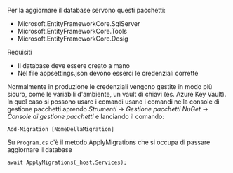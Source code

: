 ﻿Per la aggiornare il database servono questi pacchetti:
- Microsoft.EntityFrameworkCore.SqlServer
- Microsoft.EntityFrameworkCore.Tools
- Microsoft.EntityFrameworkCore.Desig

Requisiti
- Il database deve essere creato a mano
- Nel file appsettings.json devono esserci le credenziali corrette

Normalmente in produzione le credenziali vengono gestite in modo più sicuro, come le variabili d'ambiente, un vault di chiavi (es. Azure Key Vault). In quel caso si possono usare i comandi usano i comandi nella console di gestione pacchetti aprendo *Strumenti -> Gestione pacchetti NuGet -> Console di gestione pacchetti* e lanciando il comando: 

```Add-Migration [NomeDellaMigration]```

Su ```Program.cs``` c'è il metodo ApplyMigrations che si occupa di passare aggiornare il database

```await ApplyMigrations(_host.Services);```